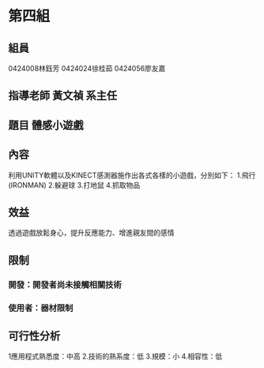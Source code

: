 # 第四組
## 組員  
0424008林鈺芳
0424024徐桂茹
0424056廖友嘉
## 指導老師 黃文禎 系主任
## 題目  體感小遊戲
## 內容
利用UNITY軟體以及KINECT感測器施作出各式各樣的小遊戲，分別如下：
1.飛行(IRONMAN) 2.躲避球 3.打地鼠 4.抓取物品 
## 效益
透過遊戲放鬆身心，提升反應能力、增進親友間的感情
## 限制
### 開發：開發者尚未接觸相關技術
### 使用者：器材限制
## 可行性分析
1應用程式熟悉度：中高
2.技術的熟系度：低
3.規模：小
4.相容性：低
